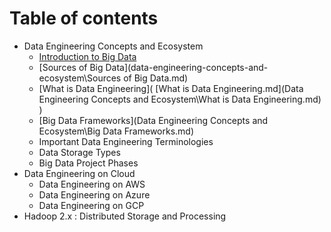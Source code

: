# Table of contents

* Data Engineering Concepts and Ecosystem
  * [Introduction to Big Data](data-engineering-concepts-and-ecosystem/introduction-to-big-data.md)
  * [Sources of Big Data](data-engineering-concepts-and-ecosystem\Sources of Big Data.md)
  * [What is Data Engineering]( [What is Data Engineering.md](Data Engineering Concepts and Ecosystem\What is Data Engineering.md) )
  * [Big Data Frameworks](Data Engineering Concepts and Ecosystem\Big Data Frameworks.md) 
  * Important Data Engineering Terminologies
  * Data Storage Types
  * Big Data Project Phases
* Data Engineering on Cloud
  * Data Engineering on AWS
  * Data Engineering on Azure
  * Data Engineering on GCP
* Hadoop 2.x : Distributed Storage and Processing
